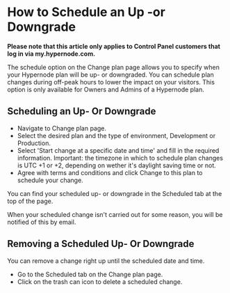 <!-- source: https://support.hypernode.com/en/services/control-panel/how-to-schedule-an-up-or-downgrade/ -->

# How to Schedule an Up -or Downgrade

**Please note that this article only applies to Control Panel customers that log in via my.hypernode.com.**

The schedule option on the Change plan page allows you to specify when your Hypernode plan will be up- or downgraded. You can schedule plan changes during off-peak hours to lower the impact on your visitors. This option is only available for Owners and Admins of a Hypernode plan.

## Scheduling an Up- Or Downgrade

- Navigate to Change plan page.
- Select the desired plan and the type of environment, Development or Production.
- Select 'Start change at a specific date and time' and fill in the required information.
  Important: the timezone in which to schedule plan changes is UTC +1 or +2, depending on wether it's daylight saving time or not.
- Agree with terms and conditions and click Change to this plan to schedule your change.

You can find your scheduled up- or downgrade in the Scheduled tab at the top of the page.

When your scheduled change isn't carried out for some reason, you will be notified of this by email.

## Removing a Scheduled Up- Or Downgrade

You can remove a change right up until the scheduled date and time.

- Go to the Scheduled tab on the Change plan page.
- Click on the trash can icon to delete a scheduled change.
